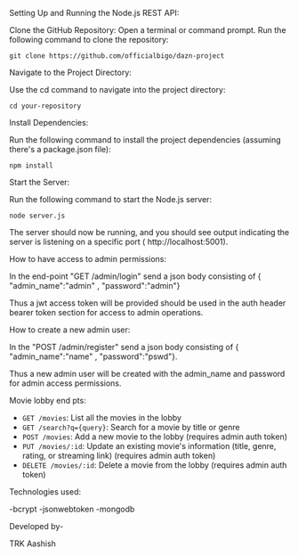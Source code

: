 Setting Up and Running the Node.js REST API:

  Clone the GitHub Repository:
      Open a terminal or command prompt.
      Run the following command to clone the repository:

    git clone https://github.com/officialbigo/dazn-project


Navigate to the Project Directory:

  Use the cd command to navigate into the project directory:

    cd your-repository

Install Dependencies:

  Run the following command to install the project dependencies (assuming there's a package.json file):

    npm install

Start the Server:
 
   Run the following command to start the Node.js server:

    node server.js

The server should now be running, and you should see output indicating the server is listening on a specific port ( http://localhost:5001).

How to have access to admin permissions:

  In the end-point "GET /admin/login" send a json body consisting of { "admin_name":"admin" , "password":"admin"}

  Thus a jwt access token will be provided should be used in the auth header bearer token section for access to admin operations.

How to create a new admin user:

  In the "POST /admin/register" send a json body consisting of  { "admin_name":"name" , "password":"pswd"}.

  Thus a new admin user will be created with the admin_name and password for admin access permissions.

Movie lobby end pts:

  - `GET /movies`: List all the movies in the lobby
  - `GET /search?q={query}`: Search for a movie by title or genre
  - `POST /movies`: Add a new movie to the lobby (requires admin auth token)
  - `PUT /movies/:id`: Update an existing movie's information (title, genre, rating, or streaming link) (requires admin auth token)
  - `DELETE /movies/:id`: Delete a movie from the lobby (requires admin auth token)

Technologies used:

  -bcrypt
  -jsonwebtoken
  -mongodb

Developed by-

  TRK Aashish

